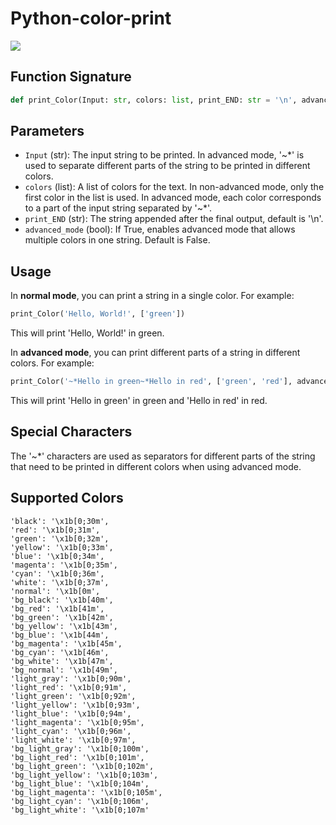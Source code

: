 # Python-color-print
<img src="https://img.shields.io/badge/Python-FFD43B?style=for-the-badge&logo=python&logoColor=blue"/>

## Function Signature
```python
def print_Color(Input: str, colors: list, print_END: str = '\n', advanced_mode: bool = False):
```

## Parameters
- `Input` (str): The input string to be printed. In advanced mode, '~*' is used to separate different parts of the string to be printed in different colors.
- `colors` (list): A list of colors for the text. In non-advanced mode, only the first color in the list is used. In advanced mode, each color corresponds to a part of the input string separated by '~*'.
- `print_END` (str): The string appended after the final output, default is '\\n'.
- `advanced_mode` (bool): If True, enables advanced mode that allows multiple colors in one string. Default is False.

## Usage
In **normal mode**, you can print a string in a single color. For example:
```python
print_Color('Hello, World!', ['green']) 
```
This will print 'Hello, World!' in green.

In **advanced mode**, you can print different parts of a string in different colors. For example:
```python
print_Color('~*Hello in green~*Hello in red', ['green', 'red'], advanced_mode=True) 
```
This will print 'Hello in green' in green and 'Hello in red' in red.

## Special Characters
The '~*' characters are used as separators for different parts of the string that need to be printed in different colors when using advanced mode.

## Supported Colors
~~~
'black': '\x1b[0;30m',
'red': '\x1b[0;31m',
'green': '\x1b[0;32m',
'yellow': '\x1b[0;33m',
'blue': '\x1b[0;34m',
'magenta': '\x1b[0;35m',
'cyan': '\x1b[0;36m',
'white': '\x1b[0;37m',
'normal': '\x1b[0m',
'bg_black': '\x1b[40m',
'bg_red': '\x1b[41m',
'bg_green': '\x1b[42m',
'bg_yellow': '\x1b[43m',
'bg_blue': '\x1b[44m',
'bg_magenta': '\x1b[45m',
'bg_cyan': '\x1b[46m',
'bg_white': '\x1b[47m',
'bg_normal': '\x1b[49m',
'light_gray': '\x1b[0;90m',
'light_red': '\x1b[0;91m',
'light_green': '\x1b[0;92m',
'light_yellow': '\x1b[0;93m',
'light_blue': '\x1b[0;94m',
'light_magenta': '\x1b[0;95m',
'light_cyan': '\x1b[0;96m',
'light_white': '\x1b[0;97m',
'bg_light_gray': '\x1b[0;100m',
'bg_light_red': '\x1b[0;101m',
'bg_light_green': '\x1b[0;102m',
'bg_light_yellow': '\x1b[0;103m',
'bg_light_blue': '\x1b[0;104m',
'bg_light_magenta': '\x1b[0;105m',
'bg_light_cyan': '\x1b[0;106m',
'bg_light_white': '\x1b[0;107m'
~~~
